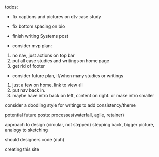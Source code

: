 todos:
- fix captions and pictures on dtv case study
- fix bottom spacing on bio
- finish writing Systems post

- consider mvp plan:
1. no nav, just actions on top bar
2. put all case studies and writings on home page
3. get rid of footer

- consider future plan, if/when many studies or writings
1. just a few on home, link to view all
2. put nav back in.
3. maybe have intro back on left, content on right. or make intro smaller

consider a doodling style for writings to add consistency/theme

potential future posts:
processes(waterfall, agile, retainer)

approach to design (circular, not stepped) stepping back, bigger picture, analogy to sketching

should designers code (duh)

creating this site

